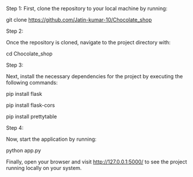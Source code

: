 Step 1:
First, clone the repository to your local machine by running:

git clone https://github.com/Jatin-kumar-10/Chocolate_shop

Step 2:

Once the repository is cloned, navigate to the project directory with:

cd Chocolate_shop

Step 3:

Next, install the necessary dependencies for the project by executing the following commands:

pip install flask

pip install flask-cors

pip install prettytable

Step 4:

Now, start the application by running:

python app.py

Finally, open your browser and visit http://127.0.0.1:5000/ to see the project running locally on your system.
